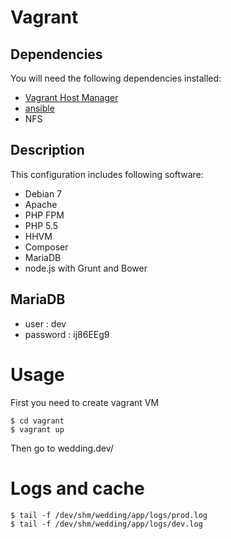 # Vagrant

## Dependencies

You will need the following dependencies installed:
* [Vagrant Host Manager](https://github.com/smdahlen/vagrant-hostmanager)
* [ansible](http://www.ansible.com/home)
* NFS

## Description

This configuration includes following software:

* Debian 7
* Apache
* PHP FPM
* PHP 5.5
* HHVM
* Composer
* MariaDB
* node.js with Grunt and Bower

## MariaDB

* user : dev
* password : ij86EEg9

# Usage

First you need to create vagrant VM

```
$ cd vagrant
$ vagrant up
```

Then go to wedding.dev/

# Logs and cache

```
$ tail -f /dev/shm/wedding/app/logs/prod.log
$ tail -f /dev/shm/wedding/app/logs/dev.log
```
